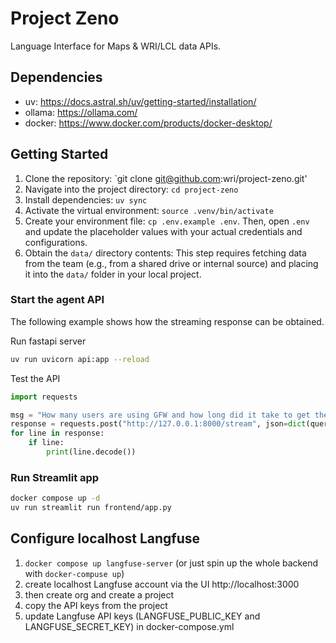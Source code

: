 # Project Zeno

Language Interface for Maps & WRI/LCL data APIs.

## Dependencies
- uv: https://docs.astral.sh/uv/getting-started/installation/
- ollama: https://ollama.com/
- docker: https://www.docker.com/products/docker-desktop/

## Getting Started

1. Clone the repository: `git clone git@github.com:wri/project-zeno.git'
2. Navigate into the project directory: `cd project-zeno`
3. Install dependencies: `uv sync`
4. Activate the virtual environment: `source .venv/bin/activate`
5. Create your environment file: `cp .env.example .env`. Then, open `.env` and update the placeholder values with your actual credentials and configurations.
6. Obtain the `data/` directory contents: This step requires fetching data from the team (e.g., from a shared drive or internal source) and placing it into the `data/` folder in your local project.

### Start the agent API

The following example shows how the streaming response can be obtained.

Run fastapi server

```bash
uv run uvicorn api:app --reload
```

Test the API

```python
import requests

msg = "How many users are using GFW and how long did it take to get there?"
response = requests.post("http://127.0.0.1:8000/stream", json=dict(query=msg), stream=True)
for line in response:
    if line:
        print(line.decode())
```

### Run Streamlit app

```bash
docker compose up -d
uv run streamlit run frontend/app.py
```


## Configure localhost Langfuse

1. `docker compose up langfuse-server` (or just spin up the whole backend with `docker-compuse up`)
2. create localhost Langfuse account via the UI http://localhost:3000
3. then create org and create a project
4. copy the API keys from the project
5. update Langfuse API keys (LANGFUSE_PUBLIC_KEY and LANGFUSE_SECRET_KEY) in docker-compose.yml
